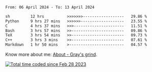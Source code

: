 <!--START_SECTION:waka-->

```txt
From: 06 April 2024 - To: 13 April 2024

sh         12 hrs          >>>>>>>------------------   29.86 %
Python     9 hrs 27 mins   >>>>>>-------------------   23.55 %
C          4 hrs 37 mins   >>>----------------------   11.51 %
Bash       3 hrs 57 mins   >>-----------------------   09.86 %
TeX        3 hrs 54 mins   >>-----------------------   09.73 %
C++        3 hrs 3 mins    >>-----------------------   07.61 %
Markdown   1 hr 50 mins    >------------------------   04.57 %
```

<!--END_SECTION:waka-->

<!-- [![grayxu's github stats](https://github-readme-stats.vercel.app/api?username=grayxu&count_private=true&show_icons=true)](https://github.com/grayxu) -->

Know more about me: [About - Gray's grind](https://www.grayxu.cn/).
<p align="left">
  <a href="https://wakatime.com/@c69eb31e-43a1-463f-8968-c3449e386f57"><img src="https://wakatime.com/badge/user/c69eb31e-43a1-463f-8968-c3449e386f57.svg" title="Total time coded since Feb 28 2023" /></a>
</p>

